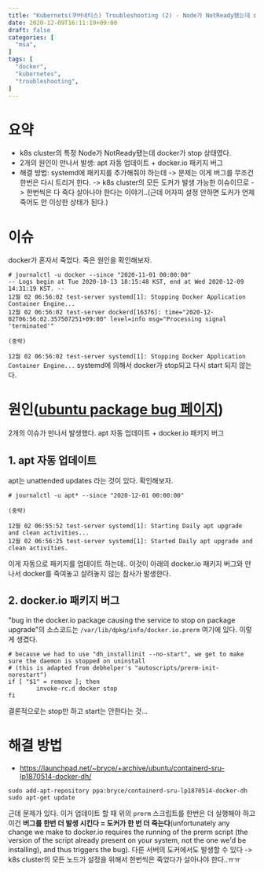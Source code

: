 ```yaml
---
title: "Kubernets(쿠버네티스) Troubleshooting (2) - Node가 NotReady됐는데 docker가 죽어있을 때"
date: 2020-12-09T16:11:19+09:00
draft: false
categories: [  
  "msa",
]
tags: [
  "docker",
  "kubernetes",
  "troubleshooting",
]
---
```


# 요약
* k8s cluster의 특정 Node가 NotReady됐는데 docker가 stop 상태였다.
* 2개의 원인이 만나서 발생: apt 자동 업데이트 + docker.io 패키지 버그
* 해결 방법: systemd에 패키지를 추가해줘야 하는데 -> 문제는 이게 버그를 무조건 한번은 다시 트리거 한다. -> k8s cluster의 모든 도커가 발생 가능한 이슈이므로 -> 한번씩은 다 죽다 살아나야 한다는 이야기..(근데 어자피 설정 안하면 도커가 언제 죽어도 안 이상한 상태가 된다.)


# 이슈

docker가 혼자서 죽었다. 죽은 원인을 확인해보자.

```
# journalctl -u docker --since "2020-11-01 00:00:00"
-- Logs begin at Tue 2020-10-13 18:15:48 KST, end at Wed 2020-12-09 14:31:19 KST. --
12월 02 06:56:02 test-server systemd[1]: Stopping Docker Application Container Engine...
12월 02 06:56:02 test-server dockerd[16376]: time="2020-12-02T06:56:02.357507251+09:00" level=info msg="Processing signal 'terminated'"

(중략)

```

`12월 02 06:56:02 test-server systemd[1]: Stopping Docker Application Container Engine...` systemd에 의해서 docker가 stop되고 다시 start 되지 않는다.


# 원인([ubuntu package bug 페이지](https://bugs.launchpad.net/ubuntu/+source/containerd/+bug/1870514))

2개의 이슈가 만나서 발생했다. apt 자동 업데이트 + docker.io 패키지 버그

## 1. apt 자동 업데이트

apt는 unattended updates 라는 것이 있다. 확인해보자.
```
# journalctl -u apt* --since "2020-12-01 00:00:00"

(중략)

12월 02 06:55:52 test-server systemd[1]: Starting Daily apt upgrade and clean activities...
12월 02 06:56:25 test-server systemd[1]: Started Daily apt upgrade and clean activities.
```

이게 자동으로 패키지를 업데이트 하는데.. 이것이 아래의 docker.io 패키지 버그와 만나서 docker를 죽여놓고 살려놓지 않는 참사가 발생한다.

## 2. docker.io 패키지 버그

"bug in the docker.io package causing the service to stop on package upgrade"의 소스코드는 `/var/lib/dpkg/info/docker.io.prerm` 여기에 있다.
이렇게 생겼다.
```
# because we had to use "dh_installinit --no-start", we get to make sure the daemon is stopped on uninstall
# (this is adapted from debhelper's "autoscripts/prerm-init-norestart")
if [ "$1" = remove ]; then
        invoke-rc.d docker stop
fi
```

결론적으로는 stop만 하고 start는 안한다는 것...


# 해결 방법
* https://launchpad.net/~bryce/+archive/ubuntu/containerd-sru-lp1870514-docker-dh/

```
sudo add-apt-repository ppa:bryce/containerd-sru-lp1870514-docker-dh
sudo apt-get update
```

근데 문제가 있다. 이거 업데이트 할 때 위의 `prerm` 스크립트를 한번은 더 실행해야 하고 이건 **버그를 한번 더 발생 시킨다 = 도커가 한 번 더 죽는다**(unfortunately any change we make to docker.io requires the running of the prerm script (the version of the script already present on your system, not the one we'd be installing), and thus triggers the bug).
다른 서버의 도커에서도 발생할 수 있다 -> k8s cluster의 모든 노드가 설정을 위해서 한번씩은 죽었다가 살아나야 한다..ㅠㅠ